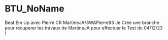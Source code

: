 # BTU_NoName
Beat'Em Up avec Pierre
CR MartineJA/3WAPierre93
Je Crée une branche pour récuperer les travaux de MartineJA pour effectuer le Test du 04/12/23 !
